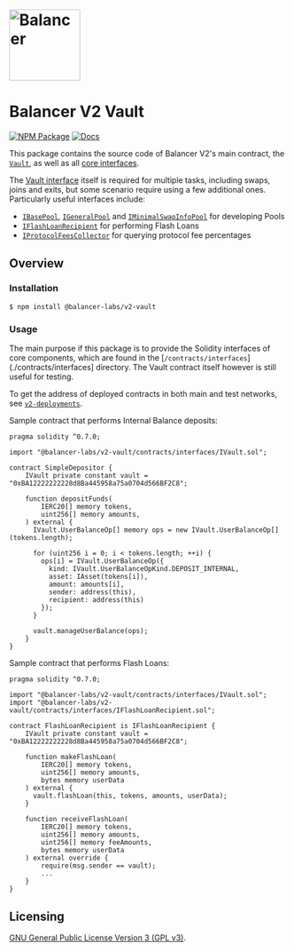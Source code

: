 # <img src="../../logo.svg" alt="Balancer" height="128px">

# Balancer V2 Vault

[![NPM Package](https://img.shields.io/npm/v/@balancer-labs/v2-vault.svg)](https://www.npmjs.org/package/@balancer-labs/v2-vault)
[![Docs](https://img.shields.io/badge/docs-%F0%9F%93%84-blue)](https://docs.balancer.fi/developers/smart-contracts/apis/vault)

This package contains the source code of Balancer V2's main contract, the [`Vault`](./contracts/Vault.sol), as well as all [core interfaces](./contracts/interfaces).

The [Vault interface](./contracts/interfaces/IVault.sol) itself is required for multiple tasks, including swaps, joins and exits, but some scenario require using a few additional ones. Particularly useful interfaces include:

- [`IBasePool`](./contracts/interfaces/IBasePool.sol), [`IGeneralPool`](./contracts/interfaces/IGeneralPool.sol) and [`IMinimalSwapInfoPool`](./contracts/interfaces/IMinimalSwapInfoPool.sol) for developing Pools
- [`IFlashLoanRecipient`](./contracts/interfaces/IFlashLoanRecipient.sol) for performing Flash Loans
- [`IProtocolFeesCollector`](./contracts/interfaces/IProtocolFeesCollector.sol) for querying protocol fee percentages

## Overview

### Installation

```console
$ npm install @balancer-labs/v2-vault
```

### Usage

The main purpose if this package is to provide the Solidity interfaces of core components, which are found in the [`/contracts/interfaces`](./contracts/interfaces] directory. The Vault contract itself however is still useful for testing.

To get the address of deployed contracts in both main and test networks, see [`v2-deployments`](../deployments).

Sample contract that performs Internal Balance deposits:

```solidity
pragma solidity ^0.7.0;

import "@balancer-labs/v2-vault/contracts/interfaces/IVault.sol";

contract SimpleDepositor {
    IVault private constant vault = "0xBA12222222228d8Ba445958a75a0704d566BF2C8";

    function depositFunds(
        IERC20[] memory tokens,
        uint256[] memory amounts,
    ) external {
      IVault.UserBalanceOp[] memory ops = new IVault.UserBalanceOp[](tokens.length);

      for (uint256 i = 0; i < tokens.length; ++i) {
        ops[i] = IVault.UserBalanceOp({
          kind: IVault.UserBalanceOpKind.DEPOSIT_INTERNAL,
          asset: IAsset(tokens[i]),
          amount: amounts[i],
          sender: address(this),
          recipient: address(this)
        });
      }

      vault.manageUserBalance(ops);
    }
}
```

Sample contract that performs Flash Loans:

```solidity
pragma solidity ^0.7.0;

import "@balancer-labs/v2-vault/contracts/interfaces/IVault.sol";
import "@balancer-labs/v2-vault/contracts/interfaces/IFlashLoanRecipient.sol";

contract FlashLoanRecipient is IFlashLoanRecipient {
    IVault private constant vault = "0xBA12222222228d8Ba445958a75a0704d566BF2C8";

    function makeFlashLoan(
        IERC20[] memory tokens,
        uint256[] memory amounts,
        bytes memory userData
    ) external {
      vault.flashLoan(this, tokens, amounts, userData);
    }

    function receiveFlashLoan(
        IERC20[] memory tokens,
        uint256[] memory amounts,
        uint256[] memory feeAmounts,
        bytes memory userData
    ) external override {
        require(msg.sender == vault);
        ...
    }
}
```

## Licensing

[GNU General Public License Version 3 (GPL v3)](../../LICENSE).
